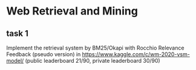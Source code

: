 # Web Retrieval and Mining  
## task 1
Implement the retrieval system by BM25/Okapi with Rocchio Relevance Feedback (pseudo version) in https://www.kaggle.com/c/wm-2020-vsm-model/ (public leaderboard 21/90, private leaderboard 30/90)

